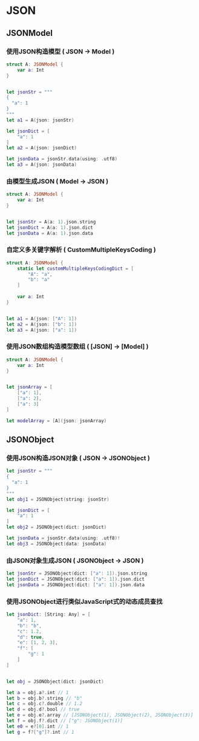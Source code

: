 # JSON

## JSONModel

### 使用JSON构造模型 ( JSON -> Model )

```swift
struct A: JSONModel {
    var a: Int
}


let jsonStr = """
{
  "a": 1
}
"""
let a1 = A(json: jsonStr)

let jsonDict = [
    "a": 1
]
let a2 = A(json: jsonDict)

let jsonData = jsonStr.data(using: .utf8)
let a3 = A(json: jsonData)
```

### 由模型生成JSON ( Model -> JSON )

```swift
struct A: JSONModel {
    var a: Int
}


let jsonStr = A(a: 1).json.string
let jsonDict = A(a: 1).json.dict
let jsonData = A(a: 1).json.data
```

### 自定义多关键字解析 ( CustomMultipleKeysCoding )

```swift
struct A: JSONModel {
    static let customMultipleKeysCodingDict = [
        "A": "a",
        "b": "a"
    ]
    
    var a: Int
}


let a1 = A(json: ["A": 1])
let a2 = A(json: ["b": 1])
let a3 = A(json: ["a": 1])
```

### 使用JSON数组构造模型数组 ( \[JSON\] -> \[Model\] )

```swift
struct A: JSONModel {
    var a: Int
}


let jsonArray = [
    ["a": 1],
    ["a": 2],
    ["a": 3]
]

let modelArray = [A](json: jsonArray)
```

## JSONObject

### 使用JSON构造JSON对象 ( JSON -> JSONObject )

```swift
let jsonStr = """
{
  "a": 1
}
"""
let obj1 = JSONObject(string: jsonStr)

let jsonDict = [
    "a": 1
]
let obj2 = JSONObject(dict: jsonDict)

let jsonData = jsonStr.data(using: .utf8)!
let obj3 = JSONObject(data: jsonData)
```

### 由JSON对象生成JSON ( JSONObject -> JSON )

```swift
let jsonStr = JSONObject(dict: ["a": 1]).json.string
let jsonDict = JSONObject(dict: ["a": 1]).json.dict
let jsonData = JSONObject(dict: ["a": 1]).json.data
```

### 使用JSONObject进行类似JavaScript式的动态成员查找

```swift
let jsonDict: [String: Any] = [
    "a": 1,
    "b": "b",
    "c": 1.2,
    "d": true,
    "e": [1, 2, 3],
    "f": [
        "g": 1
    ]
]


let obj = JSONObject(dict: jsonDict)

let a = obj.a?.int // 1
let b = obj.b?.string // "b"
let c = obj.c?.double // 1.2
let d = obj.d?.bool // true
let e = obj.e?.array // [JSONObject(1), JSONObject(2), JSONObject(3)]
let f = obj.f?.dict // ["g": JSONObject(1)]
let e0 = e?[0].int // 1
let g = f?["g"]?.int // 1
```

